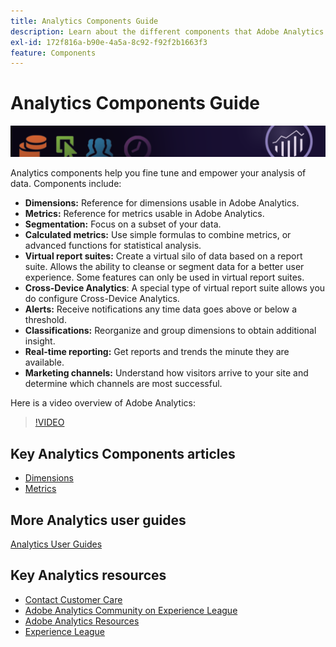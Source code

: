 ```yaml
---
title: Analytics Components Guide
description: Learn about the different components that Adobe Analytics offers.
exl-id: 172f816a-b90e-4a5a-8c92-f92f2b1663f3
feature: Components
---
```

# Analytics Components Guide

![Banner](../../assets/doc_banner_components.png)

Analytics components help you fine tune and empower your analysis of data. Components include:

* **Dimensions:** Reference for dimensions usable in Adobe Analytics.
* **Metrics:** Reference for metrics usable in Adobe Analytics.
* **Segmentation:** Focus on a subset of your data.
* **Calculated metrics:** Use simple formulas to combine metrics, or advanced functions for statistical analysis.
* **Virtual report suites:** Create a virtual silo of data based on a report suite. Allows the ability to cleanse or segment data for a better user experience. Some features can only be used in virtual report suites.
* **Cross-Device Analytics**: A special type of virtual report suite allows you do configure Cross-Device Analytics.
* **Alerts:** Receive notifications any time data goes above or below a threshold.
* **Classifications:** Reorganize and group dimensions to obtain additional insight.
* **Real-time reporting:** Get reports and trends the minute they are available.
* **Marketing channels:** Understand how visitors arrive to your site and determine which channels are most successful.

Here is a video overview of Adobe Analytics:

>[!VIDEO](https://video.tv.adobe.com/v/27429/?quality=12)

## Key Analytics Components articles

* [Dimensions](dimensions/overview.md)
* [Metrics](metrics/overview.md)

## More Analytics user guides

[Analytics User Guides](https://experienceleague.adobe.com/docs/analytics.html)

## Key Analytics resources

* [Contact Customer Care](https://experienceleague.adobe.com/?support-solution=Analytics#support)
* [Adobe Analytics Community on Experience League](https://experienceleaguecommunities.adobe.com/t5/adobe-analytics/ct-p/adobe-analytics-community)
* [Adobe Analytics Resources](https://experienceleaguecommunities.adobe.com/t5/adobe-analytics-discussions/adobe-analytics-resources/m-p/276666)
* [Experience League](https://landing.adobe.com/experience-league/)
